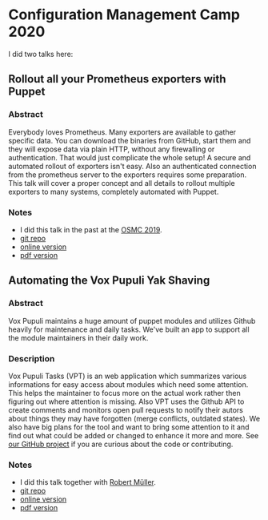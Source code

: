 # Configuration Management Camp 2020

I did two talks here:

## Rollout all your Prometheus exporters with Puppet

### Abstract

Everybody loves Prometheus. Many exporters are available to gather specific
data. You can download the binaries from GitHub, start them and they will
expose data via plain HTTP, without any firewalling or authentication. That
would just complicate the whole setup! A secure and automated rollout of
exporters isn't easy. Also an authenticated connection from the prometheus
server to the exporters requires some preparation. This talk will cover a proper
concept and all details to rollout multiple exporters to many systems, completely
automated with Puppet.

### Notes

* I did this talk in the past at the [OSMC 2019](OSMC2019.md).
* [git repo](https://github.com/bastelfreak/prometheusdemo#deploy-prometheus-exporters-with-puppet-at-scale)
* [online version](https://bastelfreak.de/prometheusdemo#1)
* [pdf version](Rollout_all_your_Prometheus_exporters_with_puppet_-_CFGMGMTCAMP2020.pdf)

## Automating the Vox Pupuli Yak Shaving

### Abstract

Vox Pupuli maintains a huge amount of puppet modules and utilizes Github
heavily for maintenance and daily tasks. We've built an app to support all the
module maintainers in their daily work.

### Description

Vox Pupuli Tasks (VPT) is an web application which summarizes various
informations for easy access about modules which need some attention. This
helps the maintainer to focus more on the actual work rather then figuring out
where attention is missing. Also VPT uses the Github API to create comments and
monitors open pull requests to notify their autors about things they may have
forgotten (merge conflicts, outdated states). We also have big plans for the
tool and want to bring some attention to it and find out what could be added or
changed to enhance it more and more.
See [our GitHub project](https://github.com/voxpupuli/vox-pupuli-tasks#vox-pupuli-tasks---the-webapp-for-community-management) if you are curious about the code or contributing.

### Notes

* I did this talk together with [Robert Müller](https://twitter.com/Was1NicerDude).
* [git repo](https://github.com/bastelfreak/cfgmgmtcamp2020#automating-the-vox-pupuli-yak-shaving)
* [online version](https://bastelfeak.de/cfgmgmtcamp2020)
* [pdf version](Automating_the_Vox_Pupuli_Yak_Shaving-Robert_and_Tim.pdf)
